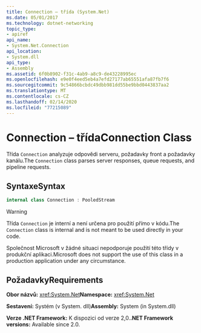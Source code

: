 ```yaml
---
title: Connection – třída (System.Net)
ms.date: 05/01/2017
ms.technology: dotnet-networking
topic_type:
- apiref
api_name:
- System.Net.Connection
api_location:
- System.dll
api_type:
- Assembly
ms.assetid: 6f0b8902-f31c-4ab9-a8c9-de43228995ec
ms.openlocfilehash: e9e0f4eed5eb4a7efd27177ab65551afa87fb7f6
ms.sourcegitcommit: 9c54866bcbdc49dbb981dd55be9bbd0443837aa2
ms.translationtype: MT
ms.contentlocale: cs-CZ
ms.lasthandoff: 02/14/2020
ms.locfileid: "77215089"
---
```

# <a name="connection-class"></a><span data-ttu-id="b9357-102">Connection – třída</span><span class="sxs-lookup"><span data-stu-id="b9357-102">Connection Class</span></span>

<span data-ttu-id="b9357-103">Třída `Connection` analyzuje odpovědi serveru, požadavky front a požadavky kanálu.</span><span class="sxs-lookup"><span data-stu-id="b9357-103">The `Connection` class parses server responses, queue requests, and pipeline requests.</span></span>

## <a name="syntax"></a><span data-ttu-id="b9357-104">Syntaxe</span><span class="sxs-lookup"><span data-stu-id="b9357-104">Syntax</span></span>
  
```csharp  
internal class Connection : PooledStream
```

> [!WARNING]
> <span data-ttu-id="b9357-105">Třída `Connection` je interní a není určena pro použití přímo v kódu.</span><span class="sxs-lookup"><span data-stu-id="b9357-105">The `Connection` class is internal and is not meant to be used directly in your code.</span></span>
> 
> <span data-ttu-id="b9357-106">Společnost Microsoft v žádné situaci nepodporuje použití této třídy v produkční aplikaci.</span><span class="sxs-lookup"><span data-stu-id="b9357-106">Microsoft does not support the use of this class in a production application under any circumstance.</span></span>

## <a name="requirements"></a><span data-ttu-id="b9357-107">Požadavky</span><span class="sxs-lookup"><span data-stu-id="b9357-107">Requirements</span></span>

<span data-ttu-id="b9357-108">**Obor názvů:** <xref:System.Net></span><span class="sxs-lookup"><span data-stu-id="b9357-108">**Namespace:** <xref:System.Net></span></span>

<span data-ttu-id="b9357-109">**Sestavení:** Systém (v System. dll)</span><span class="sxs-lookup"><span data-stu-id="b9357-109">**Assembly:** System (in System.dll)</span></span>

<span data-ttu-id="b9357-110">**Verze .NET Framework:** K dispozici od verze 2,0.</span><span class="sxs-lookup"><span data-stu-id="b9357-110">**.NET Framework versions:** Available since 2.0.</span></span>
